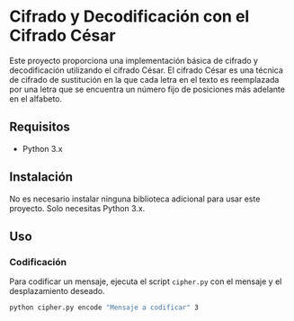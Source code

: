# Cifrado y Decodificación con el Cifrado César

Este proyecto proporciona una implementación básica de cifrado y decodificación utilizando el cifrado César. El cifrado César es una técnica de cifrado de sustitución en la que cada letra en el texto es reemplazada por una letra que se encuentra un número fijo de posiciones más adelante en el alfabeto.

## Requisitos

- Python 3.x

## Instalación

No es necesario instalar ninguna biblioteca adicional para usar este proyecto. Solo necesitas Python 3.x.

## Uso

### Codificación

Para codificar un mensaje, ejecuta el script `cipher.py` con el mensaje y el desplazamiento deseado. 

```bash
python cipher.py encode "Mensaje a codificar" 3
